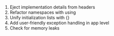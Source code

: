 1. Eject implementation details from headers
2. Refactor namespaces with using
3. Unify initialization lists with {}
4. Add user-friendly exception handling in app level
5. Check for memory leaks